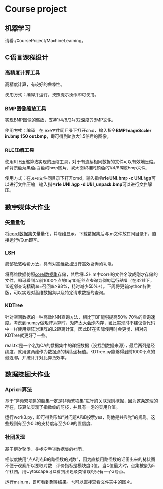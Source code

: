 # Course project
## 机器学习
请看./CourseProject/MachineLearning。
## C语言课程设计
### 高精度计算工具
 高精度计算，有较好的鲁棒性。
 
 使用方式：编译并运行，按照提示操作即可使用。
### BMP图像缩放工具
 实现BMP图像的缩放，支持1/4/8/24/32深度的BMP文件。
 
 使用方式：编译，在.exe文件同目录下打开cmd，输入指令**BMPImageScaler in.bmp 150 out.bmp**，即可得到in放大1.5倍后的图像。
### RLE压缩工具
 使用RLE压缩算法实现的压缩工具，对于有连续相同数据的文件可以有效地压缩。如背景色为黑色/白色的bmp图片，或大面积相同颜色的1/4/8深度bmp文件。
 
 使用方式：在.exe文件同目录下打开cmd，输入指令**rle UNI.bmp -c UNI.hgp**可以进行文件压缩，输入指令**rle UNI.hgp -d UNI_unpack.bmp**可以进行文件解压。
 
## 数字媒体大作业
### 矢量量化
 将[corel数据集](https://languageresources.github.io/2018/06/24/%E5%88%98%E6%99%93_Corel%20Image%20Features%E6%95%B0%E6%8D%AE%E9%9B%86/)矢量量化，并降维显示。下载数据集后与.m文件放在同目录下，直接运行VQ.m即可。
### LSH
 局部敏感哈希方法，具有对高维数据进行高效查询的功能。
 
 将高维数据仿照[corel数据集](https://languageresources.github.io/2018/06/24/%E5%88%98%E6%99%93_Corel%20Image%20Features%E6%95%B0%E6%8D%AE%E9%9B%86/)存储，然后将LSH.m中corel的文件名改成刚才存储的文件，即可看到以前1000个点的top10近邻点查询为例的运行结果（在32维下，10近邻查询精确率=召回率>98%，耗时减少50%+）。下周将更新python特供版，可以实现对高维数据集以及特定请求数据的查询。
### KDTree
 针对空间数据的一种高效KNN查询方法，相比于BF能够提高50%-70%的查询速度。考虑到numpy做矩阵运算时，矩阵太大会炸内存，因此实现时不建议像代码中一样使用矩阵对矩阵的L2距离计算，因此BF在实际使用时会更慢，相对的KDTree就更好了一些。
 
 real.txt是一个名为CA的数据集中的详细数据（没找到数据来源），最后两列是经纬度，就用这两维作为数据点的横纵坐标值。KDTree.py能够得到前1000个点的最近邻，并统计并对比算法效率。

## 数据挖掘大作业
### Apriori算法
基于“非频繁项集的超集一定是非频繁项集”进行的关联规则挖掘，因为这条定理的存在，该算法实现了指数级的剪枝，并具有一定的实用价值。

运行work3.py，即可得到形如“对问题A和B投票yes，则他是共和党”的规则。这些规则有至少0.3的支持度与至少0.9的置信度。
### 社团发现
基于层次聚类，寻找空手道数据集的社团。

相似度使用“点A到点B的路径数的对数”，因为直接用路径数的话画出来的树状图不便于观察所以要取对数；评价指标是模块度Q值。当Q值最大时，点集被聚为5个社团，用Cytoscape可以看到出现聚类错误的只有一个3号点。

运行main.m，即可看到聚类结果。也可以直接查看文件夹中的图片。
